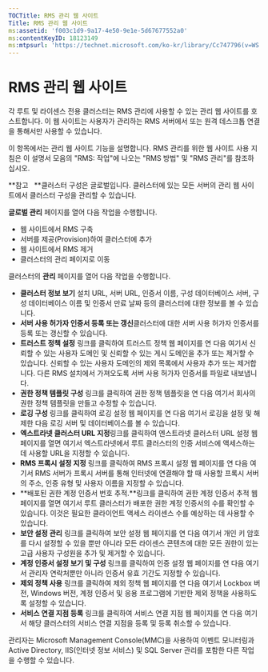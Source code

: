 ```yaml
---
TOCTitle: RMS 관리 웹 사이트
Title: RMS 관리 웹 사이트
ms:assetid: 'f003c1d9-9a17-4e50-9e1e-5d67677552a0'
ms:contentKeyID: 18123149
ms:mtpsurl: 'https://technet.microsoft.com/ko-kr/library/Cc747796(v=WS.10)'
---
```


RMS 관리 웹 사이트
==================

각 루트 및 라이센스 전용 클러스터는 RMS 관리에 사용할 수 있는 관리 웹 사이트를 호스트합니다. 이 웹 사이트는 사용자가 관리하는 RMS 서버에서 또는 원격 데스크톱 연결을 통해서만 사용할 수 있습니다.

이 항목에서는 관리 웹 사이트 기능을 설명합니다. RMS 관리를 위한 웹 사이트 사용 지침은 이 설명서 모음의 "RMS: 작업"에 나오는 "RMS 방법" 및 "RMS 관리"를 참조하십시오.

**참고   **클러스터 구성은 글로벌입니다. 클러스터에 있는 모든 서버의 관리 웹 사이트에서 클러스터 구성을 관리할 수 있습니다.

**글로벌 관리** 페이지를 열어 다음 작업을 수행합니다.

-   웹 사이트에서 RMS 구축
-   서버를 제공(Provision)하여 클러스터에 추가
-   웹 사이트에서 RMS 제거
-   클러스터의 관리 페이지로 이동

클러스터의 **관리** 페이지를 열어 다음 작업을 수행합니다.

-   **클러스터 정보 보기** 설치 URL, 서버 URL, 인증서 이름, 구성 데이터베이스 서버, 구성 데이터베이스 이름 및 인증서 만료 날짜 등의 클러스터에 대한 정보를 볼 수 있습니다.
-   **서버 사용 허가자 인증서 등록 또는 갱신**클러스터에 대한 서버 사용 허가자 인증서를 등록 또는 갱신할 수 있습니다.
-   **트러스트 정책 설정** 링크를 클릭하여 트러스트 정책 웹 페이지를 연 다음 여기서 신뢰할 수 있는 사용자 도메인 및 신뢰할 수 있는 게시 도메인을 추가 또는 제거할 수 있습니다. 신뢰할 수 있는 사용자 도메인의 제외 목록에서 사용자 추가 또는 제거합니다. 다른 RMS 설치에서 가져오도록 서버 사용 허가자 인증서를 파일로 내보냅니다.
-   **권한 정책 템플릿 구성** 링크를 클릭하여 권한 정책 템플릿을 연 다음 여기서 회사의 권한 정책 템플릿을 만들고 수정할 수 있습니다.
-   **로깅 구성** 링크를 클릭하여 로깅 설정 웹 페이지를 연 다음 여기서 로깅을 설정 및 해제한 다음 로깅 서버 및 데이터베이스를 볼 수 있습니다.
-   **엑스트라넷 클러스터 URL 지정**링크를 클릭하여 엔스트라넷 클러스터 URL 설정 웹 페이지를 열면 여기서 엑스트라넷에서 루트 클러스터의 인증 서비스에 액세스하는 데 사용할 URL을 지정할 수 있습니다.
-   **RMS 프록시 설정 지정** 링크를 클릭하여 RMS 프록시 설정 웹 페이지를 연 다음 여기서 RMS 서버가 프록시 서버를 통해 인터넷에 연결해야 할 때 사용할 프록시 서버의 주소, 인증 유형 및 사용자 이름을 지정할 수 있습니다.
-   **배포된 권한 계정 인증서 번호 추적.**링크를 클릭하여 권한 계정 인증서 추적 웹 페이지를 열면 여기서 루트 클러스터가 배포한 권한 계정 인증서의 수를 확인할 수 있습니다. 이것은 필요한 클라이언트 액세스 라이센스 수를 예상하는 데 사용할 수 있습니다.
-   **보안 설정 관리** 링크를 클릭하여 보안 설정 웹 페이지를 연 다음 여기서 개인 키 암호를 다시 설정할 수 있을 뿐만 아니라 모든 라이센스 콘텐츠에 대한 모든 권한이 있는 고급 사용자 구성원을 추가 및 제거할 수 있습니다.
-   **계정 인증서 설정 보기 및 구성** 링크를 클릭하여 인증 설정 웹 페이지를 연 다음 여기서 관리자 연락처뿐만 아니라 인증서 유효 기간도 지정할 수 있습니다.
-   **제외 정책 사용** 링크를 클릭하여 제외 정책 웹 페이지를 연 다음 여기서 Lockbox 버전, Windows 버전, 계정 인증서 및 응용 프로그램에 기반한 제외 정책을 사용하도록 설정할 수 있습니다.
-   **서비스 연결 지점 등록** 링크를 클릭하여 서비스 연결 지점 웹 페이지를 연 다음 여기서 해당 클러스터의 서비스 연결 지점을 등록 및 등록 취소할 수 있습니다.

관리자는 Microsoft Management Console(MMC)을 사용하여 이벤트 모니터링과 Active Directory, IIS(인터넷 정보 서비스) 및 SQL Server 관리를 포함한 다른 작업을 수행할 수 있습니다.
